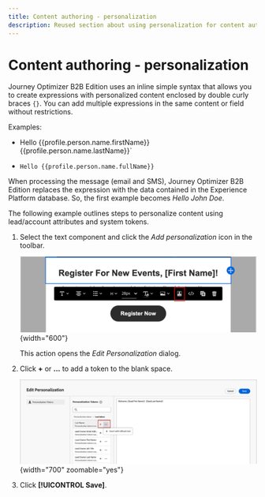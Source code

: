 ```yaml
---
title: Content authoring - personalization
description: Reused section about using personalization for content authoring
---
```

# Content authoring - personalization

Journey Optimizer B2B Edition uses an inline simple syntax that allows you to create expressions with personalized content enclosed by double curly braces `{}`. You can add multiple expressions in the same content or field without restrictions.

Examples:

* Hello {{profile.person.name.firstName}} {{profile.person.name.lastName}}`

* `Hello {{profile.person.name.fullName}}`

When processing the message (email and SMS), Journey Optimizer B2B Edition replaces the expression with the data contained in the Experience Platform database. So, the first example becomes _Hello John Doe_.

The following example outlines steps to personalize content using lead/account attributes and system tokens.

1. Select the text component and click the _Add personalization_ icon in the toolbar.

   ![Click the Personalize icon](../assets/content-design-shared/visual-designer-personalize-icon.png){width="600"}

   This action opens the _Edit Personalization_ dialog.

1. Click **+** or **...** to add a token to the blank space.

   ![Construct personalized text using tokens](../assets/content-design-shared/visual-designer-personalize-dialog.png){width="700" zoomable="yes"}

1. Click **[!UICONTROL Save]**.
